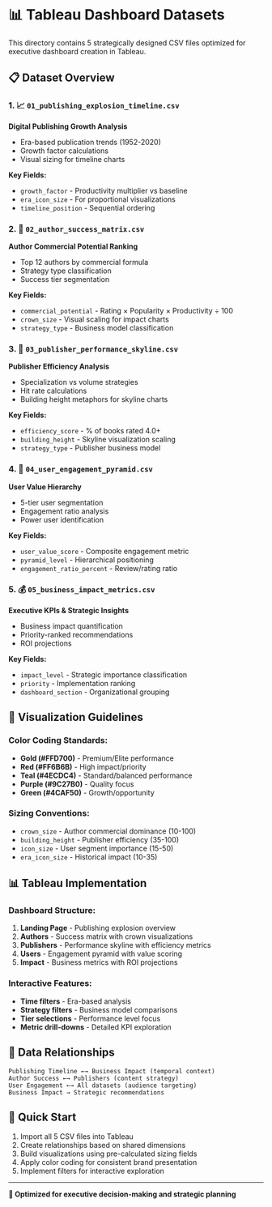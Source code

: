# 📊 Tableau Dashboard Datasets

This directory contains 5 strategically designed CSV files optimized for executive dashboard creation in Tableau.

## 📋 Dataset Overview

### 1. 📈 `01_publishing_explosion_timeline.csv`
**Digital Publishing Growth Analysis**
- Era-based publication trends (1952-2020)
- Growth factor calculations
- Visual sizing for timeline charts

**Key Fields:**
- `growth_factor` - Productivity multiplier vs baseline
- `era_icon_size` - For proportional visualizations
- `timeline_position` - Sequential ordering

### 2. 👑 `02_author_success_matrix.csv`
**Author Commercial Potential Ranking**
- Top 12 authors by commercial formula
- Strategy type classification
- Success tier segmentation

**Key Fields:**
- `commercial_potential` - Rating × Popularity × Productivity ÷ 100
- `crown_size` - Visual scaling for impact charts
- `strategy_type` - Business model classification

### 3. 🏢 `03_publisher_performance_skyline.csv`
**Publisher Efficiency Analysis**
- Specialization vs volume strategies
- Hit rate calculations
- Building height metaphors for skyline charts

**Key Fields:**
- `efficiency_score` - % of books rated 4.0+
- `building_height` - Skyline visualization scaling
- `strategy_type` - Publisher business model

### 4. 👥 `04_user_engagement_pyramid.csv`
**User Value Hierarchy**
- 5-tier user segmentation
- Engagement ratio analysis
- Power user identification

**Key Fields:**
- `user_value_score` - Composite engagement metric
- `pyramid_level` - Hierarchical positioning
- `engagement_ratio_percent` - Review/rating ratio

### 5. 💰 `05_business_impact_metrics.csv`
**Executive KPIs & Strategic Insights**
- Business impact quantification
- Priority-ranked recommendations
- ROI projections

**Key Fields:**
- `impact_level` - Strategic importance classification
- `priority` - Implementation ranking
- `dashboard_section` - Organizational grouping

## 🎨 Visualization Guidelines

### Color Coding Standards:
- **Gold (#FFD700)** - Premium/Elite performance
- **Red (#FF6B6B)** - High impact/priority
- **Teal (#4ECDC4)** - Standard/balanced performance
- **Purple (#9C27B0)** - Quality focus
- **Green (#4CAF50)** - Growth/opportunity

### Sizing Conventions:
- `crown_size` - Author commercial dominance (10-100)
- `building_height` - Publisher efficiency (35-100)
- `icon_size` - User segment importance (15-50)
- `era_icon_size` - Historical impact (10-35)

## 📊 Tableau Implementation

### Dashboard Structure:
1. **Landing Page** - Publishing explosion overview
2. **Authors** - Success matrix with crown visualizations
3. **Publishers** - Performance skyline with efficiency metrics
4. **Users** - Engagement pyramid with value scoring
5. **Impact** - Business metrics with ROI projections

### Interactive Features:
- **Time filters** - Era-based analysis
- **Strategy filters** - Business model comparisons
- **Tier selections** - Performance level focus
- **Metric drill-downs** - Detailed KPI exploration

## 🔗 Data Relationships

```
Publishing Timeline ←→ Business Impact (temporal context)
Author Success ←→ Publishers (content strategy)
User Engagement ←→ All datasets (audience targeting)
Business Impact → Strategic recommendations
```

## 🚀 Quick Start

1. Import all 5 CSV files into Tableau
2. Create relationships based on shared dimensions
3. Build visualizations using pre-calculated sizing fields
4. Apply color coding for consistent brand presentation
5. Implement filters for interactive exploration

---

**🎯 Optimized for executive decision-making and strategic planning**
